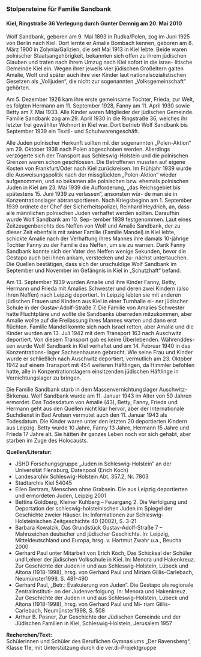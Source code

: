 ### Stolpersteine für Familie Sandbank
#### Kiel, Ringstraße 36 Verlegung durch Gunter Demnig am 20. Mai 2010

Wolf Sandbank, geboren am 9. Mai 1893 in Rudka/Polen, zog im Juni 1925 von Berlin nach Kiel. Dort lernte er Amalie Bombach kennen, geboren am 8. März 1900 in Zolynia/Galizien, die seit Mai 1913 in Kiel lebte. Beide waren polnischer Staatsangehörigkeit, bekannten sich offen zu ihrem jüdischen Glauben und traten nach ihrem Umzug nach Kiel sofort in die israe- litische Gemeinde Kiel ein. Wegen ihrer jeweils vier jüdischen Großeltern galten Amalie, Wolf und später auch ihre vier Kinder laut nationalsozialistischen Gesetzen als „Volljuden“, die nicht zur sogenannten „Volksgemeinschaft“ gehörten.

Am 5. Dezember 1926 kam ihre erste gemeinsame Tochter, Frieda, zur Welt, es folgten Hermann am 11. September 1928, Fanny am 11. April 1930 sowie Betty am 7. Mai 1933. Alle Kinder waren Mitglieder der jüdischen Gemeinde. Familie Sandbank zog am 29. April 1930 in die Ringstraße 36, welches ihr letzter frei gewählter Wohnort in Kiel war. Dort betrieb Wolf Sandbank bis September 1939 ein Textil- und Schuhwarengeschäft.

Alle Juden polnischer Herkunft sollten mit der sogenannten „Polen-Aktion“ am 29. Oktober 1938 nach Polen abgeschoben werden. Allerdings verzögerte sich der Transport aus Schleswig-Holstein und die polnischen Grenzen waren schon geschlossen. Die Betroffenen mussten auf eigene Kosten von Frankfurt/Oder nach Kiel zurückreisen. Im Frühjahr 1939 wurde die Ausweisungspolitik nach der missglückten „Polen-Aktion“ wieder aufgenommen, und so bekamen alle polnischen bzw. ehemals polnischen Juden in Kiel am 23. Mai 1939 die Aufforderung, „das Reichsgebiet bis spätestens 15. Juni 1939 zu verlassen“, ansonsten wür- de man sie in Konzentrationslager abtransportieren. Nach Kriegsbeginn am 1. September 1939 ordnete der Chef der Sicherheitspolizei, Reinhard Heydrich, an, dass alle männlichen polnischen Juden verhaftet werden sollten. Daraufhin wurde Wolf Sandbank am 10. Sep- tember 1939 festgenommen. Laut eines Zeitzeugenberichts des Neffen von Wolf und Amalie Sandbank, der zu dieser Zeit ebenfalls mit seiner Familie (Familie Mandel) in Kiel lebte, schickte Amalie nach der Verhaftung ihres Mannes ihre damals 10-jährige Tochter Fanny zu der Familie des Neffen, um sie zu warnen. Dank Fanny Sandbank konnte sich der Vater des Neffen wenige Sekunden, bevor die Gestapo auch bei ihnen ankam, verstecken und zu- nächst untertauchen. Die Quellen bestätigen, dass sich der unschuldige Wolf Sandbank im September und November im Gefängnis in Kiel in „Schutzhaft“ befand.

Am 13. September 1939 wurden Amalie und ihre Kinder Fanny, Betty, Hermann und Frieda mit Amalies Schwester und deren zwei Kindern (also ihren Neffen) nach Leipzig deportiert. In Leipzig lebten sie mit anderen jüdischen Frauen und Kindern aus Kiel in einer Turnhalle ei- ner jüdischer Schule in der Gustav-Adolf-Straße 7. Die Familie von Amalies Schwester hatte Fluchtpläne und wollte die Sandbanks überreden mitzukommen, aber Amalie wollte auf die Freilassung ihres Mannes warten und dann erst flüchten. Familie Mandel konnte sich nach Israel retten, aber Amalie und die Kinder wurden am 13. Juli 1942 mit dem Transport 163 nach Auschwitz deportiert. Von diesem Transport gab es keine Überlebenden. Währenddes- sen wurde Wolf Sandbank in Kiel verhaftet und am 14. Februar 1940 in das Konzentrations- lager Sachsenhausen gebracht. Wie seine Frau und Kinder wurde er schließlich nach Auschwitz deportiert, vermutlich am 23. Oktober 1942 auf einem Transport mit 454 weiteren Häftlingen, da Himmler befohlen hatte, alle in Konzentrationslagern einsitzenden jüdischen Häftlinge in Vernichtungslager zu bringen.

Die Familie Sandbank starb in dem Massenvernichtungslager Auschwitz-Birkenau. Wolf Sandbank wurde am 11. Januar 1943 im Alter von 50 Jahren ermordet. Das Todesdatum von Amalie (43), Betty, Fanny, Frieda und Hermann geht aus den Quellen nicht klar hervor, aber der Internationale Suchdienst in Bad Arolsen vermutet auch den 11. Januar 1943 als Todesdatum. Die Kinder waren unter den letzten 20 deportierten Kindern aus Leipzig. Betty wurde 10 Jahre, Fanny 13 Jahre, Hermann 15 Jahre und Frieda 17 Jahre alt. Sie hätten ihr ganzes Leben noch vor sich gehabt, aber starben im Zuge des Holocausts.

**Quellen/Literatur:**
- JSHD Forschungsgruppe „Juden in Schleswig-Holstein“ an der Universität Flensburg, Datenpool (Erich Koch)
- Landesarchiv Schleswig-Holstein Abt. 357.2, Nr. 7803
- Stadtarchiv Kiel 54045
- Ellen Bertram, Menschen ohne Grabsein. Die aus Leipzig deportierten und ermordeten Juden, Leipzig 2001
- Bettina Goldberg, Kleiner Kuhberg – Feuergang 2. Die Verfolgung und Deportation der schleswig-holsteinischen Juden im Spiegel der Geschichte zweier Häuser. In: Informationen zur Schleswig-Holsteinischen Zeitgeschichte 40 (2002), S. 3-21
- Barbara Kowalzik, Das Grundstück Gustav-Adolf-Straße 7 – Mahnzeichen deutscher und jüdischer Geschichte. In: Leipzig, Mitteldeutschland und Europa, hrsg. v. Hartmut Zwahr u.a., Beucha 2000
- Gerhard Paul unter Mitarbeit von Erich Koch, Das Schicksal der Schüler und Lehrer der jüdischen Volkschule in Kiel. In: Menora und Hakenkreuz. Zur Geschichte der Juden in und aus Schleswig-Holstein, Lübeck und Altona (1918-1998), hrsg. von Gerhard Paul und Miriam Gillis-Carlebach, Neumünster1998, S. 481-490
- Gerhard Paul, „Betr.: Evakuierung von Juden“. Die Gestapo als regionale Zentralinstituti- on der Judenverfolgung. In: Menora und Hakenkreuz. Zur Geschichte der Juden in und aus Schleswig-Holstein, Lübeck und Altona (1918-1998), hrsg. von Gerhard Paul und Mi- riam Gillis-Carlebach, Neumünster1998, S. 508
- Arthur B. Posner, Zur Geschichte der Jüdischen Gemeinde und der Jüdischen Familien in Kiel, Schleswig-Holstein, Jerusalem 1957

**Recherchen/Text:**  
Schülerinnen und Schüler des Beruflichen Gymnasiums „Der Ravensberg“, Klasse 11e, mit Unterstützung durch die ver.di-Projektgruppe